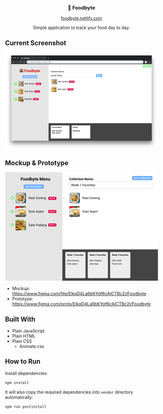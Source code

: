 <div align="center">
  <h3>🍱 Foodbyte</h3>
  <a href="https://foodbyte.netlify.com">foodbyte.netlify.com</a>
  <p>Simple application to track your food day to day.</p>
</div>

## Current Screenshot

![Screenshot](assets/images/screenshot.png)

## Mockup & Prototype

![Mockup](assets/images/mockup.png)

- Mockup: https://www.figma.com/file/ElkqD4La6bKYqf6cAICTBc2i/Foodbyte
- Prototype: https://www.figma.com/proto/ElkqD4La6bKYqf6cAICTBc2i/Foodbyte

## Built With

- Plain JavaScript
- Plain HTML
- Plain CSS
  - Animate.css

## How to Run

Install dependencies:

```sh
npm install
```

It will also copy the required dependencies into `vendor` directory automatically:

```sh
npm run postinstall
```
